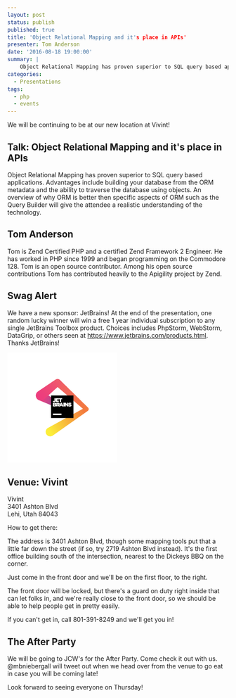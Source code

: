 ```yaml
---
layout: post
status: publish
published: true
title: 'Object Relational Mapping and it's place in APIs'
presenter: Tom Anderson
date: '2016-08-18 19:00:00'
summary: |
    Object Relational Mapping has proven superior to SQL query based applications.  Advantages include building your database from the ORM metadata and the ability to traverse the database using objects.  An overview of why ORM is better then specific aspects of ORM such as the Query Builder will give the attendee a realistic understanding of the technology.
categories:
  - Presentations
tags:
  - php
  - events
---
```


We will be continuing to be at our new location at Vivint!

## Talk: Object Relational Mapping and it's place in APIs

Object Relational Mapping has proven superior to SQL query based applications.  Advantages include building your database from the ORM metadata and the ability to traverse the database using objects.  An overview of why ORM is better then specific aspects of ORM such as the Query Builder will give the attendee a realistic understanding of the technology.

## Tom Anderson

Tom is Zend Certified PHP and a certified Zend Framework 2 Engineer.  He has worked in PHP since 1999 and began programming on the Commodore 128.  Tom is an open source contributor.  Among his open source contributions Tom has contributed heavily to the Apigility project by Zend.

## Swag Alert

We have a new sponsor: JetBrains! At the end of the presentation, one random lucky winner will win a free 1 year individual subscription to any single JetBrains Toolbox product. Choices includes PhpStorm, WebStorm, DataGrip, or others seen at https://www.jetbrains.com/products.html. Thanks JetBrains!

<a href="https://www.jetbrains.com/"><img alt="JetBrains" src="../images/logo_JetBrains_4.png"></a>

## Venue: Vivint

Vivint<br/>
3401 Ashton Blvd<br/>
Lehi, Utah 84043

How to get there:

The address is 3401 Ashton Blvd, though some mapping tools put that a little far down the street (if so, try 2719 Ashton Blvd instead). It's the first office building south of the intersection, nearest to the Dickeys BBQ on the corner.

Just come in the front door and we'll be on the first floor, to the right.

The front door will be locked, but there's a guard on duty right inside that can let folks in, and we're really close to the front door, so we should be able to help people get in pretty easily.

If you can't get in, call 801-391-8249 and we'll get you in!

## The After Party

We will be going to JCW's for the After Party. Come check it out with us. @mbniebergall will tweet out when we head over from the venue to go eat in case you will be coming late!

Look forward to seeing everyone on Thursday!
